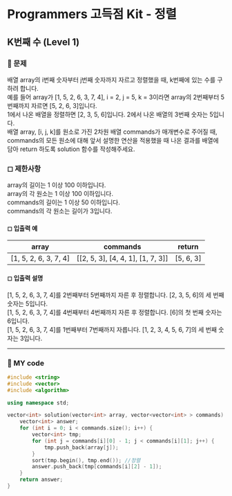 # Programmers 고득점 Kit - 정렬

## K번째 수 (Level 1)

### 🌴 문제

배열 array의 i번째 숫자부터 j번째 숫자까지 자르고 정렬했을 때, k번째에 있는 수를 구하려 합니다.<br>
예를 들어 array가 [1, 5, 2, 6, 3, 7, 4], i = 2, j = 5, k = 3이라면 array의 2번째부터 5번째까지 자르면 [5, 2, 6, 3]입니다.<br>
1에서 나온 배열을 정렬하면 [2, 3, 5, 6]입니다. 2에서 나온 배열의 3번째 숫자는 5입니다. <br>
배열 array, [i, j, k]를 원소로 가진 2차원 배열 commands가 매개변수로 주어질 때, commands의 모든 원소에 대해 앞서 설명한 연산을 적용했을 때 나온 결과를 배열에 담아 return 하도록 solution 함수를 작성해주세요.

### ◻ 제한사항

array의 길이는 1 이상 100 이하입니다.<br>
array의 각 원소는 1 이상 100 이하입니다.<br>
commands의 길이는 1 이상 50 이하입니다.<br>
commands의 각 원소는 길이가 3입니다.

#### ◻ 입출력 예

| array                 | commands                          | return    |
| --------------------- | --------------------------------- | --------- |
| [1, 5, 2, 6, 3, 7, 4] | [[2, 5, 3], [4, 4, 1], [1, 7, 3]] | [5, 6, 3] |

#### ◻ 입출력 설명

[1, 5, 2, 6, 3, 7, 4]를 2번째부터 5번째까지 자른 후 정렬합니다. [2, 3, 5, 6]의 세 번째 숫자는 5입니다.<br>
[1, 5, 2, 6, 3, 7, 4]를 4번째부터 4번째까지 자른 후 정렬합니다. [6]의 첫 번째 숫자는 6입니다.<br>
[1, 5, 2, 6, 3, 7, 4]를 1번째부터 7번째까지 자릅니다. [1, 2, 3, 4, 5, 6, 7]의 세 번째 숫자는 3입니다.

---

### 🤠 MY code

```c++
#include <string>
#include <vector>
#include <algorithm>

using namespace std;

vector<int> solution(vector<int> array, vector<vector<int> > commands) {
	vector<int> answer;
	for (int i = 0; i < commands.size(); i++) {
		vector<int> tmp;
		for (int j = commands[i][0] - 1; j < commands[i][1]; j++) {
			tmp.push_back(array[j]);
		}
		sort(tmp.begin(), tmp.end()); //정렬
		answer.push_back(tmp[commands[i][2] - 1]);
	}
	return answer;
}
```
